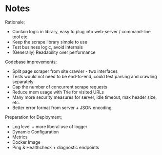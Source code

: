 # Notes

Rationale;

* Contain logic in library, easy to plug into web-server / command-line tool etc.
* Keep the scrape library simple to use
* Test business logic, avoid internals
* (Generally) Readability over performance

Codebase improvements;

* Split page scraper from site crawler - two interfaces
* Tests would not need to be end-to-end, could test parsing and crawling separately
* Cap the number of concurrent scrape requests
* Reduce mem usage with Trie for visited URLs
* Many more security measures for server, idle timeout, max header size, etc.
* Better error format from server + JSON encoding

Preparation for Deployment;

* Log level + more liberal use of logger
* Dynamic Configuration
* Metrics
* Docker Image
* Ping & Healthcheck + diagnostic endpoints
